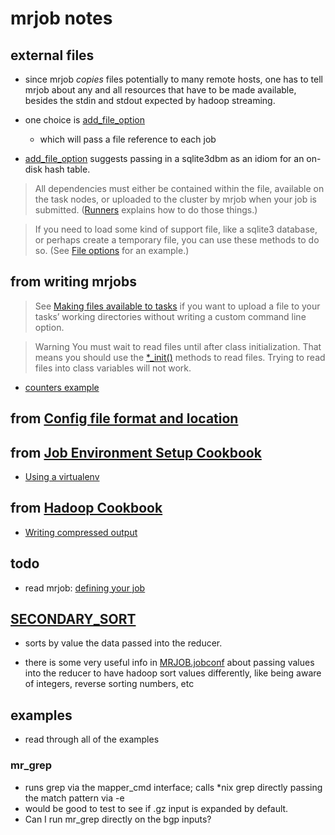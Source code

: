 # mrjob notes

## external files

- since mrjob *copies* files potentially to many remote hosts, one has to tell mrjob about any and all resources that have to be made available, besides the stdin and stdout expected by hadoop streaming.

- one choice is [add_file_option](https://pythonhosted.org/mrjob/job.html#mrjob.job.MRJob.add_file_option)
    - which will pass a file reference to each job

- [add_file_option](https://pythonhosted.org/mrjob/job.html#mrjob.job.MRJob.add_file_option) suggests passing in a sqlite3dbm as an idiom for an on-disk hash table.

> All dependencies must either be contained within the file, available on the task nodes, or uploaded to the cluster by mrjob when your job is submitted. ([Runners](https://pythonhosted.org/mrjob/guides/runners.html) explains how to do those things.)

> If you need to load some kind of support file, like a sqlite3 database, or perhaps create a temporary file, you can use these methods to do so. (See [File options](https://pythonhosted.org/mrjob/guides/writing-mrjobs.html#writing-file-options) for an example.)

## from writing mrjobs

> See [Making files available to tasks](https://pythonhosted.org/mrjob/guides/configs-all-runners.html#configs-making-files-available) if you want to upload a file to your tasks’ working directories without writing a custom command line option.

> Warning You must wait to read files until after class initialization. That means you should use the [*_init()](https://pythonhosted.org/mrjob/guides/writing-mrjobs.html#single-step-method-names) methods to read files. Trying to read files into class variables will not work.

- [counters example](https://pythonhosted.org/mrjob/guides/writing-mrjobs.html#counters)

## from [Config file format and location](https://pythonhosted.org/mrjob/guides/configs-basics.html#config-file-format-and-location)

## from [Job Environment Setup Cookbook](https://pythonhosted.org/mrjob/guides/setup-cookbook.html)

- [Using a virtualenv](https://pythonhosted.org/mrjob/guides/setup-cookbook.html#using-a-virtualenv)

## from [Hadoop Cookbook](https://pythonhosted.org/mrjob/guides/hadoop-cookbook.html)

- [Writing compressed output](https://pythonhosted.org/mrjob/guides/hadoop-cookbook.html#writing-compressed-output)

## todo

- read mrjob: [defining your job](https://pythonhosted.org/mrjob/job.html#)

## [SECONDARY_SORT](https://pythonhosted.org/mrjob/job.html#secondary-sort)

- sorts by value the data passed into the reducer.

- there is some very useful info in [MRJOB.jobconf](https://pythonhosted.org/mrjob/job.html#mrjob.job.MRJob.jobconf) about passing values into the reducer to have hadoop sort values differently, like being aware of integers, reverse sorting numbers, etc

## examples

- read through all of the examples

### mr_grep

- runs grep via the mapper_cmd interface; calls *nix grep directly passing the match pattern via -e
- would be good to test to see if .gz input is expanded by default.
- Can I run mr_grep directly on the bgp inputs?

